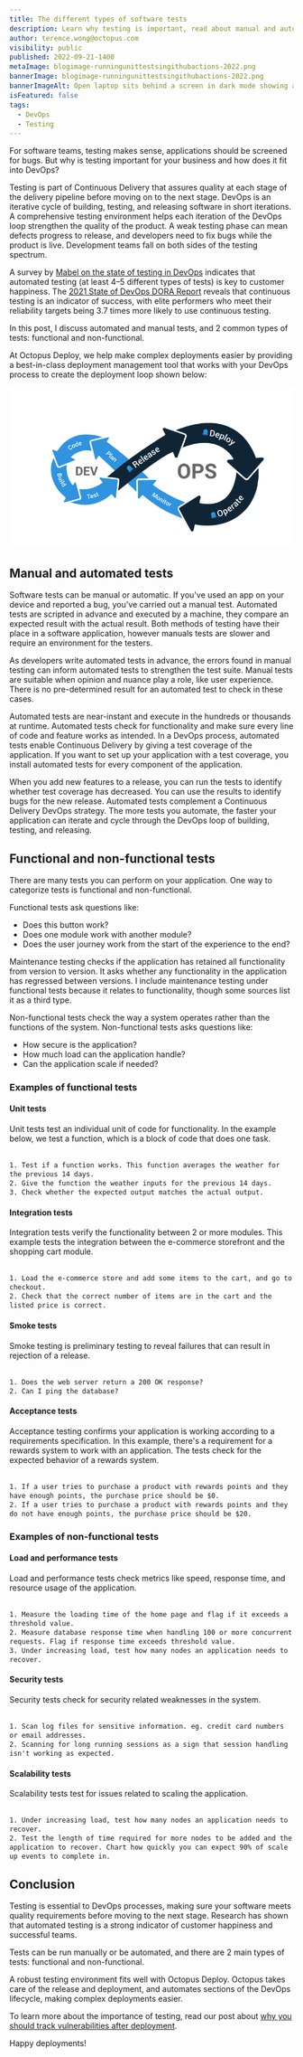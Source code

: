 ```yaml
---
title: The different types of software tests
description: Learn why testing is important, read about manual and automated testing, and functional and non-functional testing with examples.
author: terence.wong@octopus.com
visibility: public
published: 2022-09-21-1400
metaImage: blogimage-runningunittestsingithubactions-2022.png
bannerImage: blogimage-runningunittestsingithubactions-2022.png
bannerImageAlt: Open laptop sits behind a screen in dark mode showing a table of rows with green ticks, red crosses, and orange exclamation marks to indicate test results.
isFeatured: false
tags:
  - DevOps
  - Testing
---
```


For software teams, testing makes sense, applications should be screened for bugs. But why is testing important for your business and how does it fit into DevOps?

Testing is part of Continuous Delivery that assures quality at each stage of the delivery pipeline before moving on to the next stage. DevOps is an iterative cycle of building, testing, and releasing software in short iterations. A comprehensive testing environment helps each iteration of the DevOps loop strengthen the quality of the product. A weak testing phase can mean defects progress to release, and developers need to fix bugs while the product is live. Development teams fall on both sides of the testing spectrum. 

A survey by [Mabel on the state of testing in DevOps](https://www.dropbox.com/s/nnagymzdcnoswc6/Benchmark-Report-State-of-Testing-in-DevOps.pdf?dl=0) indicates that automated testing (at least 4–5 different types of tests) is key to customer happiness. The [2021 State of DevOps DORA Report](https://www.dropbox.com/s/xycst8qsxnpsieu/state-of-devops-2021.pdf?dl=0) reveals that continuous testing is an indicator of success, with elite performers who meet their reliability targets being 3.7 times more likely to use continuous testing.

In this post, I discuss automated and manual tests, and 2 common types of tests: functional and non-functional. 

At Octopus Deploy, we help make complex deployments easier by providing a best-in-class deployment management tool that works with your DevOps process to create the deployment loop shown below:

![Octopus DevOps](devops-cycle.png "width=500")

## Manual and automated tests

Software tests can be manual or automatic. If you've used an app on your device and reported a bug, you've carried out a manual test. Automated tests are scripted in advance and executed by a machine, they compare an expected result with the actual result. Both methods of testing have their place in a software application, however manuals tests are slower and require an environment for the testers. 

As developers write automated tests in advance, the errors found in manual testing can inform automated tests to strengthen the test suite. Manual tests are suitable when opinion and nuance play a role, like user experience. There is no pre-determined result for an automated test to check in these cases.

Automated tests are near-instant and execute in the hundreds or thousands at runtime. Automated tests check for functionality and make sure every line of code and feature works as intended. In a DevOps process, automated tests enable Continuous Delivery by giving a test coverage of the application. If you want to set up your application with a test coverage, you install automated tests for every component of the application. 

When you add new features to a release, you can run the tests to identify whether test coverage has decreased. You can use the results to identify bugs for the new release. Automated tests complement a Continuous Delivery DevOps strategy. The more tests you automate, the faster your application can iterate and cycle through the DevOps loop of building, testing, and releasing.

## Functional and non-functional tests

There are many tests you can perform on your application. One way to categorize tests is functional and non-functional. 

Functional tests ask questions like:

- Does this button work?
- Does one module work with another module?
- Does the user journey work from the start of the experience to the end?

Maintenance testing checks if the application has retained all functionality from version to version. It asks whether any functionality in the application has regressed between versions. I include maintenance testing under functional tests because it relates to functionality, though some sources list it as a third type. 

Non-functional tests check the way a system operates rather than the functions of the system. Non-functional tests asks questions like:

- How secure is the application?
- How much load can the application handle?
- Can the application scale if needed?

### Examples of functional tests

#### Unit tests

Unit tests test an individual unit of code for functionality. In the example below, we test a function, which is a block of code that does one task.

```

1. Test if a function works. This function averages the weather for the previous 14 days.
2. Give the function the weather inputs for the previous 14 days.
3. Check whether the expected output matches the actual output.

```

#### Integration tests

Integration tests verify the functionality between 2 or more modules. This example tests the integration between the e-commerce storefront and the shopping cart module.

```

1. Load the e-commerce store and add some items to the cart, and go to checkout.
2. Check that the correct number of items are in the cart and the listed price is correct.

```

#### Smoke tests

Smoke testing is preliminary testing to reveal failures that can result in rejection of a release.

```

1. Does the web server return a 200 OK response?
2. Can I ping the database?
```

#### Acceptance tests

Acceptance testing confirms your application is working according to a requirements specification. In this example, there's a requirement for a rewards system to work with an application. The tests check for the expected behavior of a rewards system.

```

1. If a user tries to purchase a product with rewards points and they have enough points, the purchase price should be $0.
2. If a user tries to purchase a product with rewards points and they do not have enough points, the purchase price should be $20.

```

### Examples of non-functional tests

#### Load and performance tests

Load and performance tests check metrics like speed, response time, and resource usage of the application.

```

1. Measure the loading time of the home page and flag if it exceeds a threshold value.
2. Measure database response time when handling 100 or more concurrent requests. Flag if response time exceeds threshold value.
3. Under increasing load, test how many nodes an application needs to recover.

```

#### Security tests

Security tests check for security related weaknesses in the system.

```

1. Scan log files for sensitive information. eg. credit card numbers or email addresses.
2. Scanning for long running sessions as a sign that session handling isn't working as expected.

```

#### Scalability tests

Scalability tests test for issues related to scaling the application.

```

1. Under increasing load, test how many nodes an application needs to recover.
2. Test the length of time required for more nodes to be added and the application to recover. Chart how quickly you can expect 90% of scale up events to complete in.

```

## Conclusion

Testing is essential to DevOps processes, making sure your software meets quality requirements before moving to the next stage. Research has shown that automated testing is a strong indicator of customer happiness and successful teams. 

Tests can be run manually or be automated, and there are 2 main types of tests: functional and non-functional. 

A robust testing environment fits well with Octopus Deploy. Octopus takes care of the release and deployment, and automates sections of the DevOps lifecycle, making complex deployments easier.

To learn more about the importance of testing, read our post about [why you should track vulnerabilities after deployment](https://octopus.com/blog/track-vulnerabilities-after-deployment).

Happy deployments!
